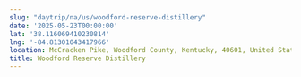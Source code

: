 ```yaml
---
slug: "daytrip/na/us/woodford-reserve-distillery"
date: '2025-05-23T00:00:00'
lat: '38.116069410230814'
lng: '-84.81301043417966'
location: McCracken Pike, Woodford County, Kentucky, 40601, United States
title: Woodford Reserve Distillery
---
```



